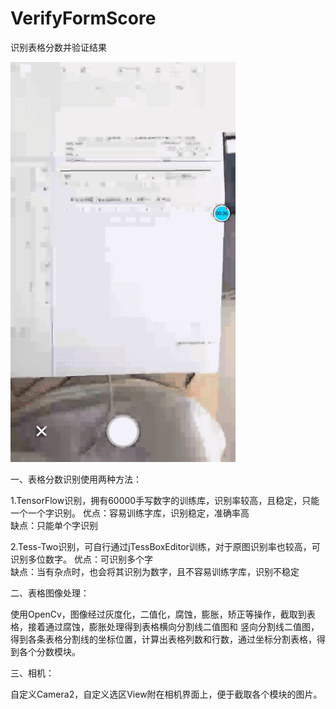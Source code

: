 # VerifyFormScore
识别表格分数并验证结果

![](https://github.com/yuepengfeidev/VerifyFormScore/blob/master/gif/gif1.gif)

一、表格分数识别使用两种方法：

1.TensorFlow识别，拥有60000手写数字的训练库，识别率较高，且稳定，只能一个一个字识别。
优点：容易训练字库，识别稳定，准确率高         
缺点：只能单个字识别

2.Tess-Two识别，可自行通过jTessBoxEditor训练，对于原图识别率也较高，可识别多位数字。
优点：可识别多个字     
缺点：当有杂点时，也会将其识别为数字，且不容易训练字库，识别不稳定

二、表格图像处理：

使用OpenCv，图像经过灰度化，二值化，腐蚀，膨胀，矫正等操作，截取到表格，接着通过腐蚀，膨胀处理得到表格横向分割线二值图和
竖向分割线二值图，得到各条表格分割线的坐标位置，计算出表格列数和行数，通过坐标分割表格，得到各个分数模块。

三、相机：

自定义Camera2，自定义选区View附在相机界面上，便于截取各个模块的图片。



